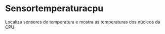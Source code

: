 # Sensortemperaturacpu
Localiza sensores de temperatura e mostra as temperaturas dos núcleos da CPU
